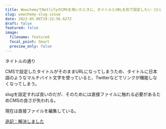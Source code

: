 ```yaml
---
title: WowchemyでNetlifyのCMSを用いたときに、タイトルとURLを別で設定したい（ひとまず解決）
slug: wowchemy-slug-issue
date: 2022-05-06T19:32:56.627Z
draft: false
featured: false
image:
  filename: featured
  focal_point: Smart
  preview_only: false
---
```

タイトルの通り

CMSで設定したタイトルがそのままURLになってしまうため、タイトルに日本語のようなマルチバイト文字を使っていると、Twitterなどでリンクが機能しなくなってしまう。

slugを設定すれば良いのだが、そのためには直接ファイルに触れる必要があるためCMSの良さが失われる。

現在は直接ファイルを編集している。

[追記：解決しました](/post/wowchemy-slug-solution/)